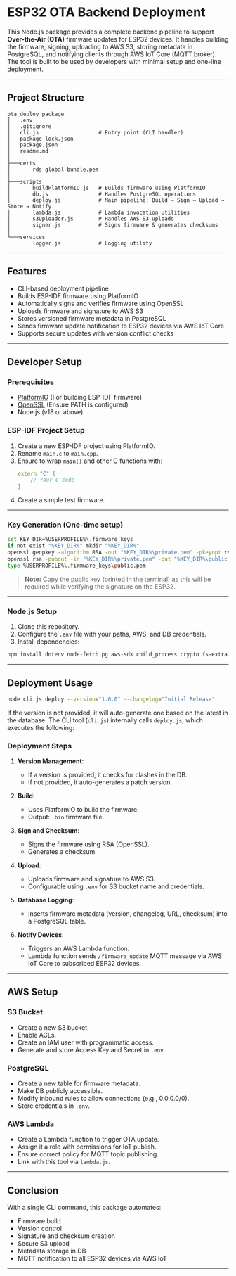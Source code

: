 
# ESP32 OTA Backend Deployment

This Node.js package provides a complete backend pipeline to support **Over-the-Air (OTA)** firmware updates for ESP32 devices. It handles building the firmware, signing, uploading to AWS S3, storing metadata in PostgreSQL, and notifying clients through AWS IoT Core (MQTT broker). The tool is built to be used by developers with minimal setup and one-line deployment.

---

## Project Structure

```
ota_deploy_package
│   .env
│   .gitignore
│   cli.js                   # Entry point (CLI handler)
│   package-lock.json
│   package.json
│   readme.md
│
├───certs
│       rds-global-bundle.pem
│
├───scripts
│       buildPlatformIO.js   # Builds firmware using PlatformIO
│       db.js                # Handles PostgreSQL operations
│       deploy.js            # Main pipeline: Build → Sign → Upload → Store → Notify
│       lambda.js            # Lambda invocation utilities
│       s3Uploader.js        # Handles AWS S3 uploads
│       signer.js            # Signs firmware & generates checksums
│
└───services
        logger.js            # Logging utility
```

---

## Features

- CLI-based deployment pipeline
- Builds ESP-IDF firmware using PlatformIO
- Automatically signs and verifies firmware using OpenSSL
- Uploads firmware and signature to AWS S3
- Stores versioned firmware metadata in PostgreSQL
- Sends firmware update notification to ESP32 devices via AWS IoT Core
- Supports secure updates with version conflict checks

---

## Developer Setup

### Prerequisites

- [PlatformIO](https://platformio.org/install) (For building ESP-IDF firmware)
- [OpenSSL](https://slproweb.com/products/Win32OpenSSL.html) (Ensure PATH is configured)
- Node.js (v18 or above)


### ESP-IDF Project Setup

1. Create a new ESP-IDF project using PlatformIO.
2. Rename `main.c` to `main.cpp`.
3. Ensure to wrap `main()` and other C functions with:
   ```cpp
   extern "C" {
       // Your C code
   }
   ```
4. Create a simple test firmware.

---

### Key Generation (One-time setup)

```bash
set KEY_DIR=%USERPROFILE%\.firmware_keys
if not exist "%KEY_DIR%" mkdir "%KEY_DIR%"
openssl genpkey -algorithm RSA -out "%KEY_DIR%\private.pem" -pkeyopt rsa_keygen_bits:2048
openssl rsa -pubout -in "%KEY_DIR%\private.pem" -out "%KEY_DIR%\public.pem"
type %USERPROFILE%\.firmware_keys\public.pem
```

> **Note:** Copy the public key (printed in the terminal) as this will be required while verifying the signature on the ESP32.

---

### Node.js Setup

1. Clone this repository.
2. Configure the `.env` file with your paths, AWS, and DB credentials.
3. Install dependencies:

```bash
npm install dotenv node-fetch pg aws-sdk child_process crypto fs-extra
```

---

## Deployment Usage

```bash
node cli.js deploy --version="1.0.0" --changelog="Initial Release"
```

If the version is not provided, it will auto-generate one based on the latest in the database. The CLI tool (`cli.js`) internally calls `deploy.js`, which executes the following:

### Deployment Steps

1. **Version Management**:  
   - If a version is provided, it checks for clashes in the DB.
   - If not provided, it auto-generates a patch version.

2. **Build**:  
   - Uses PlatformIO to build the firmware.
   - Output: `.bin` firmware file.

3. **Sign and Checksum**:  
   - Signs the firmware using RSA (OpenSSL).
   - Generates a checksum.

4. **Upload**:  
   - Uploads firmware and signature to AWS S3.
   - Configurable using `.env` for S3 bucket name and credentials.

5. **Database Logging**:  
   - Inserts firmware metadata (version, changelog, URL, checksum) into a PostgreSQL table.

6. **Notify Devices**:  
   - Triggers an AWS Lambda function.
   - Lambda function sends `/firmware_update` MQTT message via AWS IoT Core to subscribed ESP32 devices.

---

##  AWS Setup

### S3 Bucket

- Create a new S3 bucket.
- Enable ACLs.
- Create an IAM user with programmatic access.
- Generate and store Access Key and Secret in `.env`.

### PostgreSQL

- Create a new table for firmware metadata.
- Make DB publicly accessible.
- Modify inbound rules to allow connections (e.g., 0.0.0.0/0).
- Store credentials in `.env`.

### AWS Lambda

- Create a Lambda function to trigger OTA update.
- Assign it a role with permissions for IoT publish.
- Ensure correct policy for MQTT topic publishing.
- Link with this tool via `lambda.js`.

---


## Conclusion

With a single CLI command, this package automates:

- Firmware build
- Version control
- Signature and checksum creation
- Secure S3 upload
- Metadata storage in DB
- MQTT notification to all ESP32 devices via AWS IoT

---
